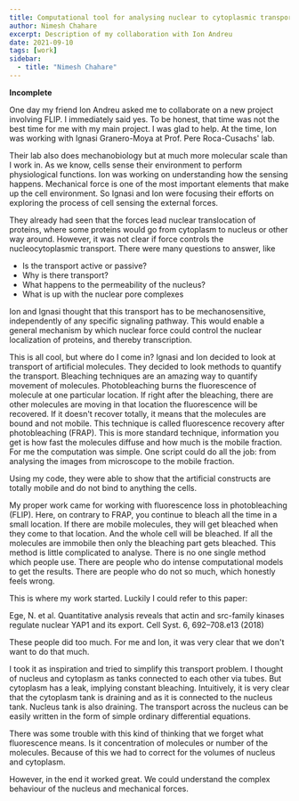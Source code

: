 ```yaml
---
title: Computational tool for analysing nuclear to cytoplasmic transport
author: Nimesh Chahare
excerpt: Description of my collaboration with Ion Andreu
date: 2021-09-10
tags: [work]
sidebar:
  - title: "Nimesh Chahare"
---
```

**Incomplete**

One day my friend Ion Andreu asked me to collaborate on a new project involving FLIP. I immediately said yes. To be honest, that time was not the best time for me with my main project. I was glad to help. At the time, Ion was working with Ignasi Granero-Moya at Prof. Pere Roca-Cusachs' lab.

Their lab also does mechanobiology but at much more molecular scale than I work in. As we know, cells sense their environment to perform physiological functions. Ion was working on understanding how the sensing happens. Mechanical force is one of the most important elements that make up the cell environment. So Ignasi and Ion were focusing their efforts on exploring the process of cell sensing the external forces.

They already had seen that the forces lead nuclear translocation of proteins, where some proteins would go from cytoplasm to nucleus or other way around. However, it was not clear if force controls the nucleocytoplasmic transport. There were many questions to answer, like

- Is the transport active or passive?  
- Why is there transport?  
- What happens to the permeability of the nucleus?  
- What is up with the nuclear pore complexes

Ion and Ignasi thought that this transport has to be mechanosensitive, independently of any specific signaling pathway. This would enable a general mechanism by which nuclear force could control the nuclear localization of proteins, and thereby transcription.

This is all cool, but where do I come in? Ignasi and Ion decided to look at transport of artificial molecules. They decided to look methods to quantify the transport. Bleaching techniques are an amazing way to quantify movement of molecules. Photobleaching burns the fluorescence of molecule at one particular location. If right after the bleaching, there are other molecules are moving in that location the fluorescence will be recovered. If it doesn't recover totally, it means that the molecules are bound and not mobile. This technique is called fluorescence recovery after photobleaching (FRAP). This is more standard technique, information you get is how fast the molecules diffuse and how much is the mobile fraction. For me the computation was simple. One script could do all the job: from analysing the images from microscope to the mobile fraction.

Using my code, they were able to show that the artificial constructs are totally mobile and do not bind to anything the cells.

My proper work came for working with fluorescence loss in photobleaching (FLIP). Here, on contrary to FRAP, you continue to bleach all the time in a small location. If there are mobile molecules, they will get bleached when they come to that location. And the whole cell will be bleached. If all the molecules are immobile then only the bleaching part gets bleached. This method is little complicated to analyse. There is no one single method which people use. There are people who do intense computational models to get the results. There are people who do not so much, which honestly feels wrong.

This is where my work started. Luckily I could refer to this paper:

Ege, N. et al. Quantitative analysis reveals that actin and src-family kinases regulate nuclear YAP1 and its export. Cell Syst. 6, 692–708.e13 (2018)

These people did too much. For me and Ion, it was very clear that we don't want to do that much.

I took it as inspiration and tried to simplify this transport problem. I thought of nucleus and cytoplasm as tanks connected to each other via tubes. But cytoplasm has a leak, implying constant bleaching. Intuitively, it is very clear that the cytoplasm tank is draining and as it is connected to the nucleus tank. Nucleus tank is also draining. The transport across the nucleus can be easily written in the form of simple ordinary differential equations.

There was some trouble with this kind of thinking that we forget what fluorescence means. Is it concentration of molecules or number of the molecules. Because of this we had to correct for the volumes of nucleus and cytoplasm.

However, in the end it worked great. We could understand the complex behaviour of the nucleus and mechanical forces.
